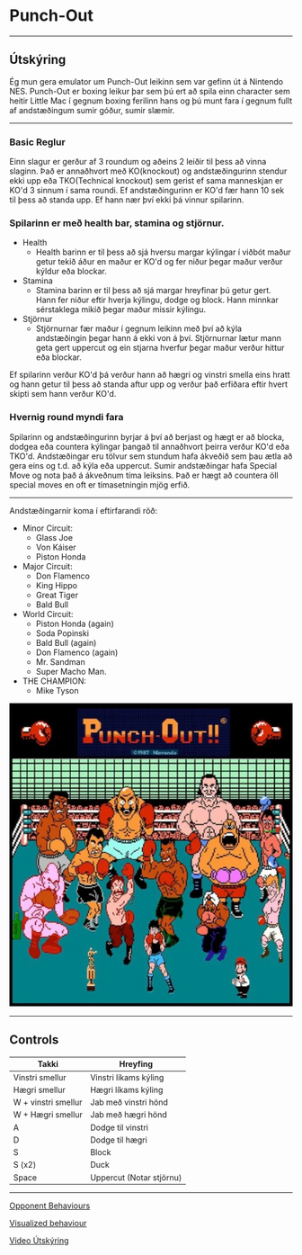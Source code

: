 # Punch-Out
---

## Útskýring

Ég mun gera emulator um Punch-Out leikinn sem var gefinn út á Nintendo NES. Punch-Out er boxing leikur þar sem þú ert að spila einn character sem heitir Little Mac 
í gegnum boxing ferilinn hans og þú munt fara í gegnum fullt af andstæðingum sumir góður, sumir slæmir. 

---

### Basic Reglur

Einn slagur er gerður af 3 roundum og aðeins 2 leiðir til þess að vinna slaginn. Það er annaðhvort með KO(knockout) og andstæðingurinn stendur ekki upp eða TKO(Technical knockout) sem gerist ef sama manneskjan er KO'd 3 sinnum í sama roundi. Ef andstæðingurinn er KO'd fær hann 10 sek til þess að standa upp. Ef hann nær
því ekki þá vinnur spilarinn. 

### Spilarinn er með health bar, stamina og stjörnur. 
- Health
  - Health barinn er til þess að sjá hversu margar kýlingar í viðbót maður getur tekið áður en maður er KO'd og fer niður þegar maður verður kýldur eða blockar. 
- Stamina
  - Stamina barinn er til þess að sjá margar hreyfinar þú getur gert. Hann fer niður eftir hverja kýlingu, dodge og block. Hann minnkar sérstaklega mikið þegar maður missir kýlingu. 
- Stjörnur
  - Stjörnurnar fær maður í gegnum leikinn með því að kýla andstæðingin þegar hann á ekki von á því. Stjörnurnar lætur mann geta gert uppercut og ein stjarna hverfur þegar maður verður hittur eða blockar.

Ef spilarinn verður KO'd þá verður hann að hægri og vinstri smella eins hratt og hann getur til þess að standa aftur upp og verður það erfiðara eftir hvert skipti sem hann verður KO'd.

### Hvernig round myndi fara

Spilarinn og andstæðingurinn byrjar á því að berjast og hægt er að blocka, dodgea eða countera kýlingar þangað til annaðhvort þeirra verður KO'd eða TKO'd. Andstæðingar eru tölvur sem stundum hafa ákveðið sem þau ætla að gera eins og t.d. að kýla eða uppercut. Sumir andstæðingar hafa Special Move og nota það á ákveðnum tíma leiksins. Það er hægt að countera öll special moves en oft er tímasetningin mjög erfið.

---

Andstæðingarnir koma í eftirfarandi röð:
 - Minor Circuit: 
    - Glass Joe
    - Von Káiser
    - Piston Honda
 - Major Circuit: 
    - Don Flamenco
    - King Hippo
    - Great Tiger
    - Bald Bull
- World Circuit: 
    - Piston Honda (again)
    - Soda Popinski
    - Bald Bull (again)
    - Don Flamenco (again)
    - Mr. Sandman
    - Super Macho Man. 
 - THE CHAMPION: 
    - Mike Tyson

![Allir andstæðingar](PO-allCharacters.webp)

---

## Controls

| Takki | Hreyfing |
| ----------- | ----------- |
| Vinstri smellur | Vinstri líkams kýling |
| Hægri smellur | Hægri líkams kýling |
| W + vinstri smellur | Jab með vinstri hönd |
| W + Hægri smellur | Jab með hægri hönd |
| A | Dodge til vinstri |
| D | Dodge til hægri |
| S | Block |
| S (x2) | Duck |
| Space | Uppercut (Notar stjörnu) |

---

[Opponent Behaviours](https://www.neoseeker.com/punch-out/faqs/2911548-mike-tysons-opponent.html)

[Visualized behaviour](https://tomorrowcorporation.com/posts/retro-game-internals-punch-out-behavior-script)

[Video Útskýring](https://www.youtube.com/watch?v=tlKW723EOMA)
